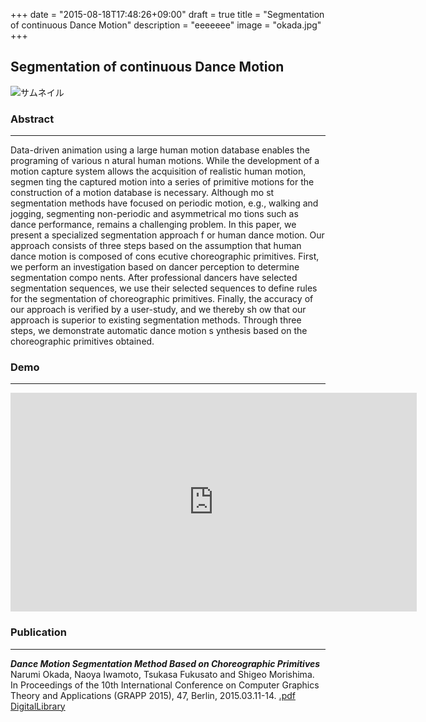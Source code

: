 +++
date = "2015-08-18T17:48:26+09:00"
draft = true
title = "Segmentation of continuous Dance Motion"
description = "eeeeeee"
image = "okada.jpg"
+++

## Segmentation of continuous Dance Motion
<div class="embedded-image-wrapper">
    <div class="embedded-image-container">
        <img src="../../img/projects/okada.jpg" alt="サムネイル" />
    </div>
</div>

### Abstract
---
Data-driven animation using a large human motion database enables the programing of various n    atural human motions. While the development of a motion capture system allows the acquisition of realistic human motion, segmen    ting the captured motion into a series of primitive motions for the construction of a motion database is necessary. Although mo    st segmentation methods have focused on periodic motion, e.g., walking and jogging, segmenting non-periodic and asymmetrical mo    tions such as dance performance, remains a challenging problem. In this paper, we present a specialized segmentation approach f    or human dance motion. Our approach consists of three steps based on the assumption that human dance motion is composed of cons    ecutive choreographic primitives. First, we perform an investigation based on dancer perception to determine segmentation compo    nents. After professional dancers have selected segmentation sequences, we use their selected sequences to define rules for the     segmentation of choreographic primitives. Finally, the accuracy of our approach is verified by a user-study, and we thereby sh    ow that our approach is superior to existing segmentation methods. Through three steps, we demonstrate automatic dance motion s    ynthesis based on the choreographic primitives obtained.


### Demo
---
<div class="embedded-image-wrapper">
    <div class="embedded-image-container">
        <iframe width="650" height="350" src="https://www.youtube.com/embed/xzWOBEhk0RA" frameborder="0" allowfullscreen></iframe>
    </div>
</div>


### Publication
---
<div class="publication">
<p>
<b><i>Dance Motion Segmentation Method Based on Choreographic Primitives</i></b><br>
Narumi Okada, Naoya Iwamoto, Tsukasa Fukusato and Shigeo Morishima.<br>
In Proceedings of the 10th International Conference on Computer Graphics Theory and Applications (GRAPP 2015), 47, Berlin, 2015.03.11-14. 
<a href=""><i class="fa fa-file-pdf-o text-primary"></i>.pdf</a><br>
<a href="ttp://www.scitepress.org/DigitalLibrary/Link.aspx?doi=10.5220/0005304303320339">DigitalLibrary</a>
</div>
